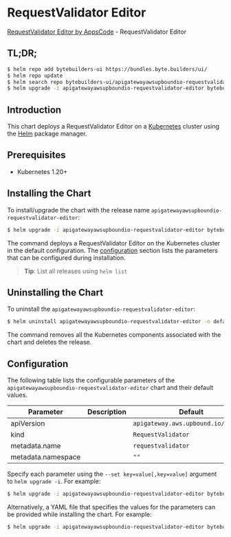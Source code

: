 # RequestValidator Editor

[RequestValidator Editor by AppsCode](https://byte.builders) - RequestValidator Editor

## TL;DR;

```bash
$ helm repo add bytebuilders-ui https://bundles.byte.builders/ui/
$ helm repo update
$ helm search repo bytebuilders-ui/apigatewayawsupboundio-requestvalidator-editor --version=v0.4.18
$ helm upgrade -i apigatewayawsupboundio-requestvalidator-editor bytebuilders-ui/apigatewayawsupboundio-requestvalidator-editor -n default --create-namespace --version=v0.4.18
```

## Introduction

This chart deploys a RequestValidator Editor on a [Kubernetes](http://kubernetes.io) cluster using the [Helm](https://helm.sh) package manager.

## Prerequisites

- Kubernetes 1.20+

## Installing the Chart

To install/upgrade the chart with the release name `apigatewayawsupboundio-requestvalidator-editor`:

```bash
$ helm upgrade -i apigatewayawsupboundio-requestvalidator-editor bytebuilders-ui/apigatewayawsupboundio-requestvalidator-editor -n default --create-namespace --version=v0.4.18
```

The command deploys a RequestValidator Editor on the Kubernetes cluster in the default configuration. The [configuration](#configuration) section lists the parameters that can be configured during installation.

> **Tip**: List all releases using `helm list`

## Uninstalling the Chart

To uninstall the `apigatewayawsupboundio-requestvalidator-editor`:

```bash
$ helm uninstall apigatewayawsupboundio-requestvalidator-editor -n default
```

The command removes all the Kubernetes components associated with the chart and deletes the release.

## Configuration

The following table lists the configurable parameters of the `apigatewayawsupboundio-requestvalidator-editor` chart and their default values.

|     Parameter      | Description |                    Default                     |
|--------------------|-------------|------------------------------------------------|
| apiVersion         |             | <code>apigateway.aws.upbound.io/v1beta1</code> |
| kind               |             | <code>RequestValidator</code>                  |
| metadata.name      |             | <code>requestvalidator</code>                  |
| metadata.namespace |             | <code>""</code>                                |


Specify each parameter using the `--set key=value[,key=value]` argument to `helm upgrade -i`. For example:

```bash
$ helm upgrade -i apigatewayawsupboundio-requestvalidator-editor bytebuilders-ui/apigatewayawsupboundio-requestvalidator-editor -n default --create-namespace --version=v0.4.18 --set apiVersion=apigateway.aws.upbound.io/v1beta1
```

Alternatively, a YAML file that specifies the values for the parameters can be provided while
installing the chart. For example:

```bash
$ helm upgrade -i apigatewayawsupboundio-requestvalidator-editor bytebuilders-ui/apigatewayawsupboundio-requestvalidator-editor -n default --create-namespace --version=v0.4.18 --values values.yaml
```
